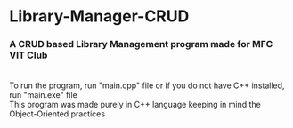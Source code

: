 # Library-Manager-CRUD
### A CRUD based Library Management program made for MFC VIT Club<br><br>
To run the program, run "main.cpp" file or if you do not have C++ installed, run "main.exe" file<br>
This program was made purely in C++ language keeping in mind the Object-Oriented practices